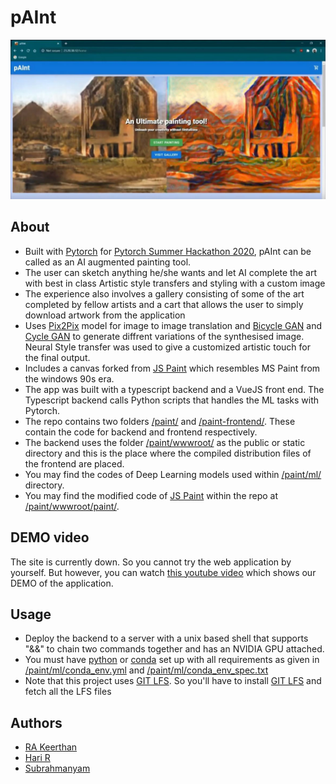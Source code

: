 # pAInt

![image](./figs/homepage.jpg)


## About
- Built with [Pytorch](https://pytorch.org/) for [Pytorch Summer Hackathon 2020]([https://pytorch2020.devpost.com/](https://pytorch2020.devpost.com/)), pAInt can be called as an AI augmented painting tool.
- The user can sketch anything he/she wants and let AI complete the art with best in class Artistic style transfers and styling with a custom image
- The experience also involves a gallery consisting of some of the art completed by fellow artists and a cart that allows the user to simply download artwork from the application
- Uses [Pix2Pix](https://phillipi.github.io/pix2pix/) model for image to image translation and [Bicycle GAN](https://github.com/junyanz/BicycleGAN) and [Cycle GAN](https://junyanz.github.io/CycleGAN/) to generate diffrent variations of the synthesised image. Neural Style transfer was used to give a customized artistic touch for the final output.
- Includes a canvas forked from [JS Paint](https://github.com/1j01/jspaint) which resembles MS Paint from the windows 90s era.
- The app was built with a typescript backend and a VueJS front end. The Typescript backend calls Python scripts that handles the ML tasks with Pytorch.
- The repo contains two folders [/paint/](paint/) and [/paint-frontend/](paint-frontend/). These contain the code for backend and frontend respectively.
- The backend uses the folder [/paint/wwwroot/](paint/wwwroot) as the public or static directory and this is the place where the compiled distribution files of the frontend are placed.
- You may find the codes of Deep Learning models used within [/paint/ml/](paint/ml) directory. 
- You may find the modified code of [JS Paint](https://github.com/1j01/jspaint) within the repo at [/paint/wwwroot/paint/](paint/wwwroot/paint).


## DEMO video
The site is currently down. So you cannot try the web application by yourself. But however, you can watch [this youtube video](https://www.youtube.com/watch?v=A6L7rqu0yIA) which shows our DEMO of the application.

## Usage
* Deploy the backend to a server with a unix based shell that supports "&&" to chain two commands together and has an NVIDIA GPU attached.
* You must have [python](https://www.python.org/) or [conda](https://docs.conda.io/) set up with all requirements as given in [/paint/ml/conda_env.yml](paint/ml/conda_env.yml) and [/paint/ml/conda_env_spec.txt](paint/ml/conda_env_spec.txt)
* Note that this project uses [GIT LFS](https://git-lfs.github.com/). So you'll have to install [GIT LFS](https://git-lfs.github.com/) and fetch all the LFS files

## Authors
* [RA Keerthan](https://github.com/keerthan2)
* [Hari R](https://www.github.com/haricane8133)
* [Subrahmanyam](https://github.com/Subrahmanyam2305)
